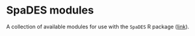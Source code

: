 # SpaDES modules

A collection of available modules for use with the `SpaDES` R package ([link](https://github.com/PredictiveEcology/SpaDES)).
